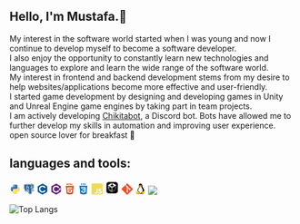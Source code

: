 ## Hello, I'm Mustafa.🦉 

My interest in the software world started when I was young and now I continue to develop myself to become a software developer.  
I also enjoy the opportunity to constantly learn new technologies and languages to explore and learn the wide range of the software world.   
My interest in frontend and backend development stems from my desire to help websites/applications become more effective and user-friendly.  
I started game development by designing and developing games in Unity and Unreal Engine game engines by taking part in team projects.  
I am actively developing [Chikitabot](https://chikitabot.net), a Discord bot. Bots have allowed me to further develop my skills in automation and improving user experience.  
open source lover for breakfast 🍴  

## **languages and tools:**  

<code><img height="20" src="https://raw.githubusercontent.com/devicons/devicon/55609aa5bd817ff167afce0d965585c92040787a/icons/python/python-original.svg"></code>
<code><img height="20" src="https://raw.githubusercontent.com/devicons/devicon/55609aa5bd817ff167afce0d965585c92040787a/icons/postgresql/postgresql-plain.svg"></code>
<code><img height="20" src="https://raw.githubusercontent.com/devicons/devicon/55609aa5bd817ff167afce0d965585c92040787a/icons/c/c-plain.svg"></code>
<code><img height="20" src="https://raw.githubusercontent.com/devicons/devicon/55609aa5bd817ff167afce0d965585c92040787a/icons/csharp/csharp-plain.svg"></code>
<code><img height="20" src="https://raw.githubusercontent.com/devicons/devicon/55609aa5bd817ff167afce0d965585c92040787a/icons/html5/html5-plain-wordmark.svg"></code>
<code><img height="20" src="https://raw.githubusercontent.com/devicons/devicon/55609aa5bd817ff167afce0d965585c92040787a/icons/css3/css3-plain-wordmark.svg"></code>
<code><img height="20" src="https://raw.githubusercontent.com/devicons/devicon/55609aa5bd817ff167afce0d965585c92040787a/icons/javascript/javascript-plain.svg"></code>
<code><img height="25" src="https://github.com/MustafaBaypara/MustafaBaypara/blob/main/vtzpl5c9yd181.png"></code>
<code><img height="20" src="https://raw.githubusercontent.com/devicons/devicon/55609aa5bd817ff167afce0d965585c92040787a/icons/git/git-plain.svg"></code>
<code><img height="20" src="https://raw.githubusercontent.com/devicons/devicon/55609aa5bd817ff167afce0d965585c92040787a/icons/linux/linux-original.svg"></code>
<code><img height="25" src="https://chikitabot.net/data/cikippsmall.png"></code>  

![Top Langs](https://github-readme-stats.vercel.app/api/top-langs/?username=mustafabaypara&layout=compact)
